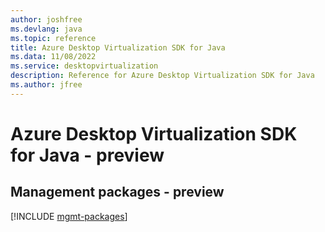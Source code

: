 ```yaml
---
author: joshfree
ms.devlang: java
ms.topic: reference
title: Azure Desktop Virtualization SDK for Java
ms.data: 11/08/2022
ms.service: desktopvirtualization
description: Reference for Azure Desktop Virtualization SDK for Java
ms.author: jfree
---
```

# Azure Desktop Virtualization SDK for Java - preview

## Management packages - preview
[!INCLUDE [mgmt-packages](desktop-virtualization-mgmt-index.md)]